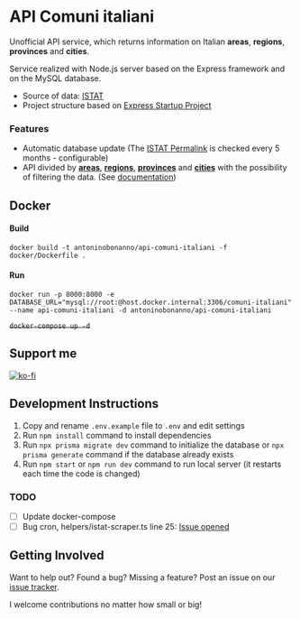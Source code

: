 # API Comuni italiani

Unofficial API service, which returns information on Italian **areas**, **regions**, **provinces** and **cities**.

Service realized with Node.js server based on the Express framework and on the MySQL database.

- Source of data: [ISTAT](https://www.istat.it/it/archivio/6789)
- Project structure based
  on [Express Startup Project](https://github.com/AntoninoBonanno/express-startup-project#express-startup-project)

### Features

- Automatic database update (The [ISTAT Permalink](https://www.istat.it/storage/codici-unita-amministrative/Elenco-comuni-italiani.xls) is checked
  every 5 months - configurable)
- API divided by [**areas**](/docs/api.md#areas), [**regions**](/docs/api.md#regions), [**provinces**](/docs/api.md#provinces) and [**cities**](/docs/api.md#cities) with the possibility of filtering the data. (See [documentation](/docs/api.md))

## Docker 

#### Build
`docker build -t antoninobonanno/api-comuni-italiani -f docker/Dockerfile .`

#### Run
```
docker run -p 8000:8000 -e DATABASE_URL="mysql://root:@host.docker.internal:3306/comuni-italiani" --name api-comuni-italiani -d antoninobonanno/api-comuni-italiani
```

<s>`docker-compose up -d`</s>


## Support me

[![ko-fi](https://ko-fi.com/img/githubbutton_sm.svg)](https://ko-fi.com/C0C46QJ0M)

## Development Instructions

1. Copy and rename `.env.example` file to `.env` and edit settings
2. Run `npm install` command to install dependencies
3. Run `npx prisma migrate dev` command to initialize the database or `npx prisma generate` command if the database
   already exists
4. Run `npm start` or `npm run dev` command to run local server (it restarts each time the code is changed)

### TODO

- [ ] Update docker-compose
- [ ] Bug cron, helpers/istat-scraper.ts line 25: [Issue opened](https://github.com/kelektiv/node-cron/issues/587)

## Getting Involved

Want to help out? Found a bug? Missing a feature? Post an issue on
our [issue tracker](https://github.com/AntoninoBonanno/api-comuni-italiani/issues).

I welcome contributions no matter how small or big!
